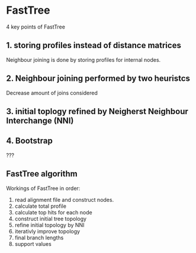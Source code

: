 # FastTree

4 key points of FastTree

## 1. storing profiles instead of distance matrices
Neighbour joining is done by storing profiles for internal nodes. 

## 2. Neighbour joining performed by two heuristcs
Decrease amount of joins considered

## 3. initial toplogy refined by Neigherst Neighbour Interchange (NNI)

## 4. Bootstrap 
???

## FastTree algorithm
Workings of FastTree in order:
1. read alignment file and construct nodes.
2. calculate total profile
3. calculate top hits for each node
4. construct initial tree topology 
5. refine initial topology by NNI
6. iterativly improve topology
7. final branch lengths
8. support values
